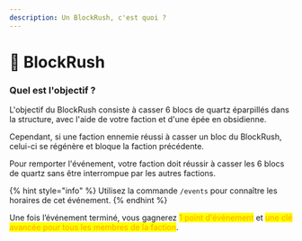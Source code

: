 ```yaml
---
description: Un BlockRush, c'est quoi ?
---
```


# 🏃 BlockRush

### Quel est l'objectif ?

L'objectif du BlockRush consiste à casser 6 blocs de quartz éparpillés dans la structure, avec l'aide de votre faction et d'une épée en obsidienne.

Cependant, si une faction ennemie réussi à casser un bloc du BlockRush, celui-ci se régénère et bloque la faction précédente.

Pour remporter l'événement, votre faction doit réussir à casser les 6 blocs de quartz sans être interrompue par les autres factions.

{% hint style="info" %}
Utilisez la commande `/events` pour connaître les horaires de cet événement.
{% endhint %}

Une fois l’événement terminé, vous gagnerez <mark style="color:orange;">1 point d'événement</mark> et <mark style="color:orange;">une clé avancée pour tous les membres de la faction</mark>.
